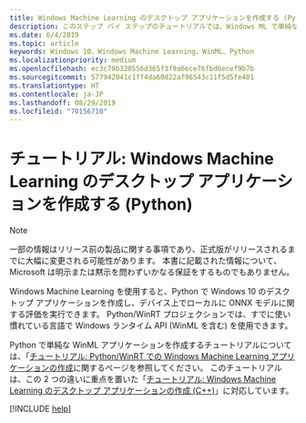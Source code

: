 ```yaml
---
title: Windows Machine Learning のデスクトップ アプリケーションを作成する (Python)
description: このステップ バイ ステップのチュートリアルでは、Windows ML で単純な Python アプリケーションを作成します。
ms.date: 6/4/2019
ms.topic: article
keywords: Windows 10、Windows Machine Learning、WinML、Python
ms.localizationpriority: medium
ms.openlocfilehash: ec3c70b320556d365f3f9a6ece76fbd6ecef9b7b
ms.sourcegitcommit: 577942041c1ff4da60d22af96543c11f5d5fe401
ms.translationtype: HT
ms.contentlocale: ja-JP
ms.lasthandoff: 08/29/2019
ms.locfileid: "70156710"
---
```

# <a name="tutorial-create-a-windows-machine-learning-desktop-application-python"></a>チュートリアル: Windows Machine Learning のデスクトップ アプリケーションを作成する (Python)

> [!NOTE]
> 一部の情報はリリース前の製品に関する事項であり、正式版がリリースされるまでに大幅に変更される可能性があります。 本書に記載された情報について、Microsoft は明示または黙示を問わずいかなる保証をするものでもありません。

Windows Machine Learning を使用すると、Python で Windows 10 のデスクトップ アプリケーションを作成し、デバイス上でローカルに ONNX モデルに関する評価を実行できます。 Python/WinRT プロジェクションでは、すでに使い慣れている言語で Windows ランタイム API (WinML を含む) を使用できます。

Python で単純な WinML アプリケーションを作成するチュートリアルについては、「[チュートリアル: Python/WinRT での Windows Machine Learning アプリケーションの作成](https://github.com/Microsoft/xlang/tree/master/samples/python/winml_tutorial)に関するページを参照してください。 このチュートリアルは、この 2 つの違いに重点を置いた「[チュートリアル: Windows Machine Learning のデスクトップ アプリケーションの作成 (C++)](get-started-desktop.md)」に対応しています。

[!INCLUDE [help](../includes/get-help.md)]
